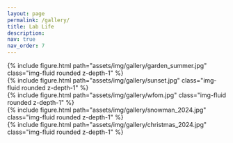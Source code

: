 ```yaml
---
layout: page
permalink: /gallery/
title: Lab Life
description:
nav: true
nav_order: 7
---
```

<div class="row mt-3">
    <div class="col-sm mt-3 mt-md-0">
        {% include figure.html path="assets/img/gallery/garden_summer.jpg" class="img-fluid rounded z-depth-1" %}
    </div>
    <div class="col-sm mt-3 mt-md-0">
        {% include figure.html path="assets/img/gallery/sunset.jpg" class="img-fluid rounded z-depth-1" %}
    </div>
    <div class="col-sm mt-3 mt-md-0">
        {% include figure.html path="assets/img/gallery/wfom.jpg" class="img-fluid rounded z-depth-1" %}
    </div>
    <div class="col-sm mt-3 mt-md-0">
        {% include figure.html path="assets/img/gallery/snowman_2024.jpg" class="img-fluid rounded z-depth-1" %}
    </div>
    <div class="col-sm mt-3 mt-md-0">
        {% include figure.html path="assets/img/gallery/christmas_2024.jpg" class="img-fluid rounded z-depth-1" %}
    </div>
</div>
<div class="caption">
</div>
